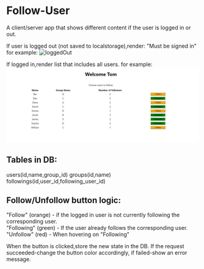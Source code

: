 # Follow-User

A client/server app that shows different content if the user is logged in or out.

If user is logged out (not saved to localstorage),render:
"Must be signed in"
for example:
![loggedOut](loggedOut.JPG)

If logged in,render list that includes all users. for example:
![loggedIn](loggedIn.JPG)

## Tables in DB:

users(id,name,group_id)
groups(id,name)
followings(id,user_id,following_user_id)

## Follow/Unfollow button logic:
"Follow" (orange) - if the logged in user is not currently following the corresponding user.
</br>
"Following" (green) - If the user already follows the corresponding user.</br>
"Unfollow" (red) - When hovering on "Following"</br>


When the button is clicked,store the new state in the DB.
If the request succeeded-change the button color accordingly, if failed-show an error message.
